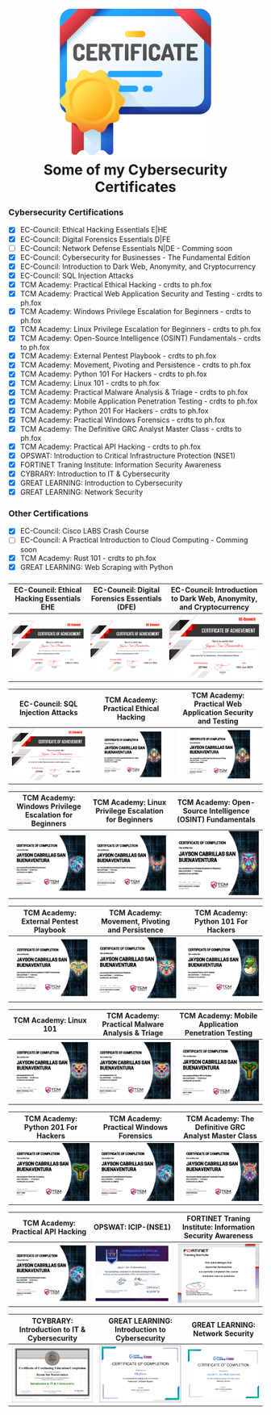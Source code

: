 <h1 align="center">
  <br>
  <a href="https://github.com/mkdirlove/MyCybersecurityCertificates"><img src="https://github.com/mkdirlove/MyCybersecurityCertificates/blob/main/certificate.png" alt="dirbust" height="300px" width="300"></a>
  <br>
  Some of my Cybersecurity Certificates
  <br>
</h1>

### Cybersecurity Certifications
- [x] EC-Council: Ethical Hacking Essentials E|HE
- [x] EC-Council: Digital Forensics Essentials D|FE
- [ ] EC-Council: Network Defense Essentials N|DE - Comming soon
- [x] EC-Council: Cybersecurity for Businesses - The Fundamental Edition
- [x] EC-Council: Introduction to Dark Web, Anonymity, and Cryptocurrency
- [x] EC-Council: SQL Injection Attacks
- [x] TCM Academy: Practical Ethical Hacking - crdts to ph.fox
- [x] TCM Academy: Practical Web Application Security and Testing - crdts to ph.fox
- [x] TCM Academy: Windows Privilege Escalation for Beginners - crdts to ph.fox
- [x] TCM Academy: Linux Privilege Escalation for Beginners - crdts to ph.fox
- [x] TCM Academy: Open-Source Intelligence (OSINT) Fundamentals - crdts to ph.fox
- [x] TCM Academy: External Pentest Playbook - crdts to ph.fox
- [x] TCM Academy: Movement, Pivoting and Persistence - crdts to ph.fox
- [x] TCM Academy: Python 101 For Hackers - crdts to ph.fox
- [x] TCM Academy: Linux 101 - crdts to ph.fox
- [x] TCM Academy: Practical Malware Analysis & Triage - crdts to ph.fox
- [x] TCM Academy: Mobile Application Penetration Testing - crdts to ph.fox
- [x] TCM Academy: Python 201 For Hackers - crdts to ph.fox
- [x] TCM Academy: Practical Windows Forensics - crdts to ph.fox
- [x] TCM Academy: The Definitive GRC Analyst Master Class - crdts to ph.fox
- [x] TCM Academy: Practical API Hacking - crdts to ph.fox
- [x] OPSWAT: Introduction to Critical Infrastructure Protection (NSE1)
- [x] FORTINET Traning Institute: Information Security Awareness
- [x] CYBRARY: Introduction to IT & Cybersecurity
- [x] GREAT LEARNING: Introduction to Cybersecurity
- [x] GREAT LEARNING: Network Security

### Other Certifications
- [x] EC-Council: Cisco LABS Crash Course
- [ ] EC-Council: A Practical Introduction to Cloud Computing - Comming soon
- [x] TCM Academy: Rust 101 - crdts to ph.fox
- [x] GREAT LEARNING: Web Scraping with Python

### 
| EC-Council: Ethical Hacking Essentials EHE | EC-Council: Digital Forensics Essentials (DFE) | EC-Council: Introduction to Dark Web, Anonymity, and Cryptocurrency |
|--|--|--|
| ![](https://github.com/mkdirlove/MyCybersecurityCertificates/blob/main/Ethical%20Hacking%20Essentials.png?raw=true) | ![](https://github.com/mkdirlove/MyCybersecurityCertificates/blob/main/Ethical%20Hacking%20Essentials.png?raw=true) | ![](https://github.com/mkdirlove/MyCybersecurityCertificates/blob/main/Cybersecurity%20for%20Businesses%20-%20The%20Fundamental%20Edition.png?raw=true) |

| EC-Council: SQL Injection Attacks | TCM Academy: Practical Ethical Hacking | TCM Academy: Practical Web Application Security and Testing |
|--|--|--|
| ![](https://github.com/mkdirlove/MyCybersecurityCertificates/blob/main/Introduction%20to%20Dark%20Web,%20Anonymity,%20and%20Cryptocurrency.png?raw=true) | ![](https://github.com/mkdirlove/MyCybersecurityCertificates/blob/main/TCM.png?raw=true) | ![](https://github.com/mkdirlove/MyCybersecurityCertificates/blob/main/TCM.png?raw=true) |

| TCM Academy: Windows Privilege Escalation for Beginners | TCM Academy: Linux Privilege Escalation for Beginners | TCM Academy: Open-Source Intelligence (OSINT) Fundamentals |
|--|--|--|
| ![](https://github.com/mkdirlove/MyCybersecurityCertificates/blob/main/TCM-Practical_Windows_Forensics.png?raw=true) | ![](https://github.com/mkdirlove/MyCybersecurityCertificates/blob/main/TCM-Win_Priv_Esc.png?raw=true) | ![](https://github.com/mkdirlove/MyCybersecurityCertificates/blob/main/TCM-Linux_Priv_Esc.png?raw=true) |

| TCM Academy: External Pentest Playbook | TCM Academy: Movement, Pivoting and Persistence | TCM Academy: Python 101 For Hackers |
|--|--|--|
| ![](https://github.com/mkdirlove/MyCybersecurityCertificates/blob/main/TCM-OSSINT_Fundamentals.png?raw=true) | ![](https://github.com/mkdirlove/MyCybersecurityCertificates/blob/main/TCM-External_Pentest_Playbook.png?raw=true) | ![](https://github.com/mkdirlove/MyCybersecurityCertificates/blob/main/TCM-Python101_for_Hackers.png?raw=true) |

| TCM Academy: Linux 101 | TCM Academy: Practical Malware Analysis & Triage | TCM Academy: Mobile Application Penetration Testing |
|--|--|--|
| ![](https://github.com/mkdirlove/MyCybersecurityCertificates/blob/main/TCM-Linux101.png?raw=true) | ![](https://github.com/mkdirlove/MyCybersecurityCertificates/blob/main/TCM-Linux101.png?raw=true) | ![](https://github.com/mkdirlove/MyCybersecurityCertificates/blob/main/TCM-Python201_for_Hackers.png?raw=true) |

| TCM Academy: Python 201 For Hackers | TCM Academy: Practical Windows Forensics | TCM Academy: The Definitive GRC Analyst Master Class |
|--|--|--|
| ![](https://github.com/mkdirlove/MyCybersecurityCertificates/blob/main/TCM-Python201_for_Hackers.png?raw=true) | ![](https://github.com/mkdirlove/MyCybersecurityCertificates/blob/main/TCM-Practical_Windows_Forensics.png?raw=true) | ![](https://github.com/mkdirlove/MyCybersecurityCertificates/blob/main/TCM-Mobile_App_Pentesting.png?raw=true) |

| TCM Academy: Practical API Hacking | OPSWAT: ICIP-(NSE1) | FORTINET Traning Institute: Information Security Awareness |
|--|--|--|
| ![](https://github.com/mkdirlove/MyCybersecurityCertificates/blob/main/TCM-Practical_Windows_Forensics.png?raw=true) | ![](https://github.com/mkdirlove/MyCybersecurityCertificates/blob/main/ICIP.jpg?raw=true) | ![](https://github.com/mkdirlove/MyCybersecurityCertificates/blob/main/NSE1.png?raw=true) |


| TCYBRARY: Introduction to IT & Cybersecurity | GREAT LEARNING: Introduction to Cybersecurity | GREAT LEARNING: Network Security |
|--|--|--|
| ![](https://github.com/mkdirlove/MyCybersecurityCertificates/blob/main/IITC.PNG?raw=true) | ![](https://github.com/mkdirlove/MyCybersecurityCertificates/blob/main/ITC.PNG?raw=true) | ![](https://github.com/mkdirlove/MyCybersecurityCertificates/blob/main/NET.jpg?raw=true) |

<!-- ########################################### END ########################################### -->
